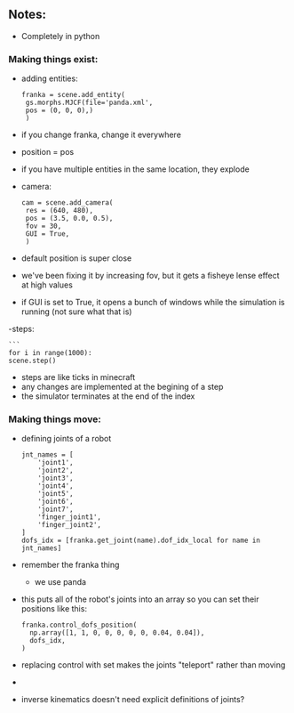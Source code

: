 ## Notes:
- Completely in python

### Making things exist:

- adding entities:
   ```
   franka = scene.add_entity(
    gs.morphs.MJCF(file='panda.xml',
    pos = (0, 0, 0),)
    )
- if you change franka, change it everywhere
- position = pos
- if you have multiple entities in the same location, they explode

- camera:

   ```
  cam = scene.add_camera(
    res = (640, 480),
    pos = (3.5, 0.0, 0.5),
    fov = 30,
    GUI = True,
    )
- default position is super close
- we've been fixing it by increasing fov, but it gets a fisheye lense effect at high values
- if GUI is set to True, it opens a bunch of windows while the simulation is running (not sure what that is)

-steps:

    ```
    for i in range(1000):
    scene.step()

- steps are like ticks in minecraft
- any changes are implemented at the begining of a step
- the simulator terminates at the end of the index

### Making things move:

- defining joints of a robot

    ```
    jnt_names = [
        'joint1',
        'joint2',
        'joint3',
        'joint4',
        'joint5',
        'joint6',
        'joint7',
        'finger_joint1',
        'finger_joint2',
    ]
    dofs_idx = [franka.get_joint(name).dof_idx_local for name in jnt_names]

- remember the franka thing
  - we use panda
- this puts all of the robot's joints into an array so you can set their positions like this:

  ```
  franka.control_dofs_position(
    np.array([1, 1, 0, 0, 0, 0, 0, 0.04, 0.04]),
    dofs_idx,
  )

- replacing control with set makes the joints "teleport" rather than moving
- 
- inverse kinematics doesn't need explicit definitions of joints?